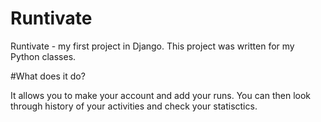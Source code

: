 # Runtivate

Runtivate - my first project in Django. 
This project was written for my Python classes.

#What does it do?

It allows you to make your account and add your runs.
You can then look through history of your activities and check your statisctics. 
